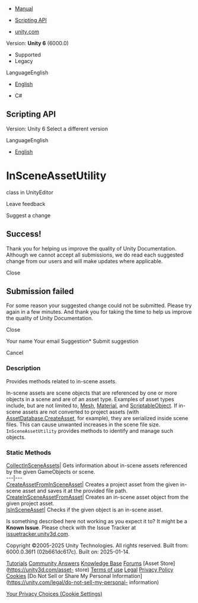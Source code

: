 [ ]()

  * [Manual](../Manual/index.html)
  * [Scripting API](../ScriptReference/index.html)

  * [unity.com](https://unity.com/)

Version: **Unity 6** (6000.0)

  * Supported
  * Legacy

LanguageEnglish

  * [English]()

  * C#

[ ](https://docs.unity3d.com)

## Scripting API

Version: Unity 6 Select a different version

LanguageEnglish

  * [English]()

# InSceneAssetUtility

class in UnityEditor

Leave feedback

Suggest a change

## Success!

Thank you for helping us improve the quality of Unity Documentation. Although
we cannot accept all submissions, we do read each suggested change from our
users and will make updates where applicable.

Close

## Submission failed

For some reason your suggested change could not be submitted. Please <a>try
again</a> in a few minutes. And thank you for taking the time to help us
improve the quality of Unity Documentation.

Close

Your name Your email Suggestion* Submit suggestion

Cancel

[ ]()

### Description

Provides methods related to in-scene assets.

In-scene assets are scene objects that are referenced by one or more objects
in a scene and are of an asset type. Examples of asset types include, but are
not limited to, [Mesh](Mesh.html), [Material](Material.html), and
[ScriptableObject](ScriptableObject.html). If in-scene assets are not
converted to project assets (with
[AssetDatabase.CreateAsset](AssetDatabase.CreateAsset.html), for example),
they are serialized inside scene files. This can cause unwanted increases in
the scene file size. `InSceneAssetUtility` provides methods to identify and
manage such objects.

### Static Methods

[CollectInSceneAssets](InSceneAssetUtility.CollectInSceneAssets.html)| Gets
information about in-scene assets referenced by the given GameObjects or
scene.  
---|---  
[CreateAssetFromInSceneAsset](InSceneAssetUtility.CreateAssetFromInSceneAsset.html)|
Creates a project asset from the given in-scene asset and saves it at the
provided file path.  
[CreateInSceneAssetFromAsset](InSceneAssetUtility.CreateInSceneAssetFromAsset.html)|
Creates an in-scene asset object from the given project asset.  
[IsInSceneAsset](InSceneAssetUtility.IsInSceneAsset.html)| Checks if the given
object is an in-scene asset.  
  
Is something described here not working as you expect it to? It might be a
**Known Issue**. Please check with the Issue Tracker at
[issuetracker.unity3d.com](https://issuetracker.unity3d.com).

Copyright ©2005-2025 Unity Technologies. All rights reserved. Built from:
6000.0.36f1 (02b661dc617c). Built on: 2025-01-14.

[Tutorials](https://unity3d.com/learn) [Community
Answers](https://answers.unity3d.com) [Knowledge
Base](https://support.unity3d.com/hc/en-us)
[Forums](https://forum.unity3d.com) [Asset Store](https://unity3d.com/asset-
store) [Terms of use](https://docs.unity3d.com/Manual/TermsOfUse.html)
[Legal](https://unity.com/legal) [Privacy
Policy](https://unity.com/legal/privacy-policy)
[Cookies](https://unity.com/legal/cookie-policy) [Do Not Sell or Share My
Personal Information](https://unity.com/legal/do-not-sell-my-personal-
information)

[Your Privacy Choices (Cookie Settings)](javascript:void\(0\);)

